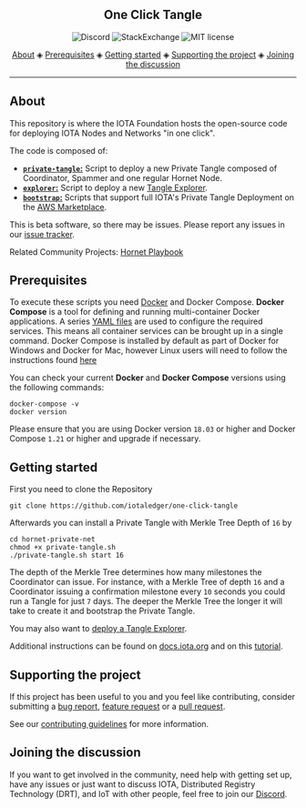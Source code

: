 <h2 align="center">One Click Tangle</h2>

<p align="center">
  <a href="https://discord.iota.org/" style="text-decoration:none;"><img src="https://img.shields.io/badge/Discord-9cf.svg?logo=discord" alt="Discord"></a>
    <a href="https://iota.stackexchange.com/" style="text-decoration:none;"><img src="https://img.shields.io/badge/StackExchange-9cf.svg?logo=stackexchange" alt="StackExchange"></a>
    <a href="https://github.com/iotaledger/tangle-deployment/blob/master/LICENSE" style="text-decoration:none;"><img src="https://img.shields.io/github/license/iotaledger/tangle-deployment.svg" alt="MIT license"></a>
</p>
      
<p align="center">
  <a href="#about">About</a> ◈
  <a href="#prerequisites">Prerequisites</a> ◈
  <a href="#getting-started">Getting started</a> ◈
  <a href="#supporting-the-project">Supporting the project</a> ◈
  <a href="#joining-the-discussion">Joining the discussion</a> 
</p>

---

## About

This repository is where the IOTA Foundation hosts the open-source code for deploying IOTA Nodes and Networks "in one click".

The code is composed of:

- [**`private-tangle`:**](private-tangle/README.md) Script to deploy a new Private Tangle composed of Coordinator, Spammer and one regular Hornet Node. 
- [**`explorer`:**](explorer/README.md) Script to deploy a new [Tangle Explorer](https://github.com/iotaledger/explorer).
- [**`bootstrap`:**](bootstrap/README.md) Scripts that support full IOTA's Private Tangle Deployment on the [AWS Marketplace](https://aws.amazon.com/marketplace/pp/B08M4933Y3).

This is beta software, so there may be issues.
Please report any issues in our [issue tracker](https://github.com/iotaledger/tangle-deployment/issues/new).

Related Community Projects: [Hornet Playbook](https://github.com/nuriel77/hornet-playbook)

## Prerequisites

To execute these scripts you need [Docker](https://www.docker.com) and Docker Compose. **Docker Compose** is a tool for defining and running multi-container Docker applications. A series [YAML files](./docker-compose.yaml) are used to configure the required services. This means all container services can be brought up in a single command. Docker Compose is installed by default as part of Docker for Windows and Docker for Mac, however Linux users will need to follow the instructions found [here](https://docs.docker.com/compose/install/)

You can check your current **Docker** and **Docker Compose** versions using the following commands:

```console
docker-compose -v
docker version
```

Please ensure that you are using Docker version `18.03` or higher and Docker Compose `1.21` or higher and upgrade if
necessary.

## Getting started

First you need to clone the Repository

```
git clone https://github.com/iotaledger/one-click-tangle
```

Afterwards you can install a Private Tangle with Merkle Tree Depth of `16` by

```
cd hornet-private-net
chmod +x private-tangle.sh
./private-tangle.sh start 16
```

The depth of the Merkle Tree determines how many milestones the Coordinator can issue. For instance, with a Merkle Tree of depth `16` and a Coordinator issuing a confirmation milestone every `10` seconds you could run a Tangle for just `7` days. The deeper the Merkle Tree the longer it will take to create it and bootstrap the Private Tangle. 

You may also want to [deploy a Tangle Explorer](./explorer). 

Additional instructions can be found on [docs.iota.org](https://docs.iota.org) and on this [tutorial](./tutorial-private-tangle.md). 

## Supporting the project

If this project has been useful to you and you feel like contributing, consider submitting a [bug report](https://github.com/iotaledger/one-click-tangle/issues/new), [feature request](https://github.com/iotaledger/one-click-tangle/issues/new) or a [pull request](https://github.com/iotaledger/one-click-tangle/pulls/).

See our [contributing guidelines](.github/CONTRIBUTING.md) for more information.

## Joining the discussion

If you want to get involved in the community, need help with getting set up, have any issues or just want to discuss IOTA, Distributed Registry Technology (DRT), and IoT with other people, feel free to join our [Discord](https://discord.iota.org/).

